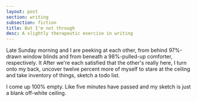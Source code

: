 ```yaml
---
layout: post
section: writing
subsection: fiction
title: But I'm not through
desc: A slightly therapeutic exercise in writing
---
```


Late Sunday morning and I are peeking at each other, from behind 97%-drawn window blinds and from beneath a 98%-pulled-up comforter, respectively. It After we're each satisfied that the other's really here, I turn onto my back, uncover twelve percent more of myself to stare at the ceiling and take inventory of things, sketch a todo list.

I come up 100% empty. Like five minutes have passed and my sketch is just a blank off-white ceiling. 
